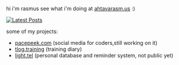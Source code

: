 hi i'm rasmus see what i'm doing at [ahtavarasm.us](https://ahtavarasm.us) :)

[![Latest Posts](https://pacepeek.ngrok.app/p/widget_svg/ahtavarasmus)](https://pacepeek.ngrok.app)

some of my projects:
- [pacepeek.com](https://pacepeek.com) (social media for coders,still working on it)
- [tlog.training](https://tlog.training) (training diary)
- [light.tel](https://light.tel) (personal database and reminder system, not public yet)

